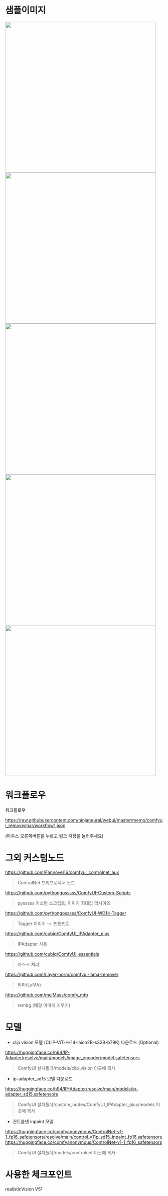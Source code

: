 
# 샘플이미지

<img src="./comfyui_removechar/image1.jpg" width="480"/>
<img src="./comfyui_removechar/image2.jpg" width="480"/>
<img src="./comfyui_removechar/image3.jpg" width="480"/>
<img src="./comfyui_removechar/image4.jpg" width="480"/>
<img src="./comfyui_removechar/image5.jpg" width="480"/>

# 워크플로우

워크플로우

<https://raw.githubusercontent.com/ninjaneural/webui/master/memo/comfyui_removechar/workflow1.json>

(마우스 오른쪽버튼을 누르고 링크 저장을 눌러주세요)


# 그외 커스텀노드

<https://github.com/Fannovel16/comfyui_controlnet_aux>

> ControlNet 프리프로세서 노드

<https://github.com/pythongosssss/ComfyUI-Custom-Scripts>

> pysssss 커스텀 스크립트, 이미지 최대값 리사이즈

<https://github.com/pythongosssss/ComfyUI-WD14-Tagger>

> Tagger 이미지 -> 프롬프트

<https://github.com/cubiq/ComfyUI_IPAdapter_plus>

> IPAdapter 사용

<https://github.com/cubiq/ComfyUI_essentials>

> 마스크 처리

<https://github.com/Layer-norm/comfyui-lama-remover>

> 라마(LaMA)

<https://github.com/melMass/comfy_mtb>

> rembg (배경 이미지 지우기)


# 모델

* clip vision 모델 (CLIP-ViT-H-14-laion2B-s32B-b79K) 다운로드 (Optional)

<https://huggingface.co/h94/IP-Adapter/resolve/main/models/image_encoder/model.safetensors>

> ComfyUI 설치폴더/models/clip_vision 이곳에 복사

* ip-adapter_sd15 모델 다운로드

<https://huggingface.co/h94/IP-Adapter/resolve/main/models/ip-adapter_sd15.safetensors>

> ComfyUI 설치폴더/custom_nodes/ComfyUI_IPAdapter_plus/models 이곳에 복사

* 컨트롤넷 inpaint 모델

<https://huggingface.co/comfyanonymous/ControlNet-v1-1_fp16_safetensors/resolve/main/control_v11p_sd15_inpaint_fp16.safetensors>
<https://huggingface.co/comfyanonymous/ControlNet-v1-1_fp16_safetensors>

> ComfyUI 설치폴더/models/controlnet 이곳에 복사


# 사용한 체크포인트

realisticVision V51
